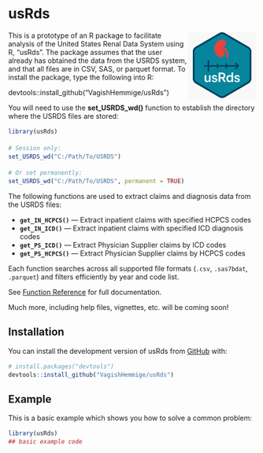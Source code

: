 
<!-- README.md is generated from README.Rmd. Please edit that file -->

# usRds

<!-- badges: start -->
<!-- badges: end -->

<img src="man/figures/logo.png" align="right" height="139" />

This is a prototype of an R package to facilitate analysis of the United
States Renal Data System using R, “usRds”. The package assumes that the
user already has obtained the data from the USRDS system, and that all
files are in CSV, SAS, or parquet format. To install the package, type
the following into R:

devtools::install_github(“VagishHemmige/usRds”)

You will need to use the **set_USRDS_wd()** function to establish the
directory where the USRDS files are stored:

``` r
library(usRds)

# Session only:
set_USRDS_wd("C:/Path/To/USRDS")

# Or set permanently:
set_USRDS_wd("C:/Path/To/USRDS", permanent = TRUE)
```

The following functions are used to extract claims and diagnosis data
from the USRDS files:

- **`get_IN_HCPCS()`** — Extract inpatient claims with specified HCPCS
  codes  
- **`get_IN_ICD()`** — Extract inpatient claims with specified ICD
  diagnosis codes  
- **`get_PS_ICD()`** — Extract Physician Supplier claims by ICD codes  
- **`get_PS_HCPCS()`** — Extract Physician Supplier claims by HCPCS
  codes

Each function searches across all supported file formats (`.csv`,
`.sas7bdat`, `.parquet`) and filters efficiently by year and code list.

See [Function Reference](reference/index.html) for full documentation.

Much more, including help files, vignettes, etc. will be coming soon!

## Installation

You can install the development version of usRds from
[GitHub](https://github.com/) with:

``` r
# install.packages("devtools")
devtools::install_github("VagishHemmige/usRds")
```

## Example

This is a basic example which shows you how to solve a common problem:

``` r
library(usRds)
## basic example code
```
